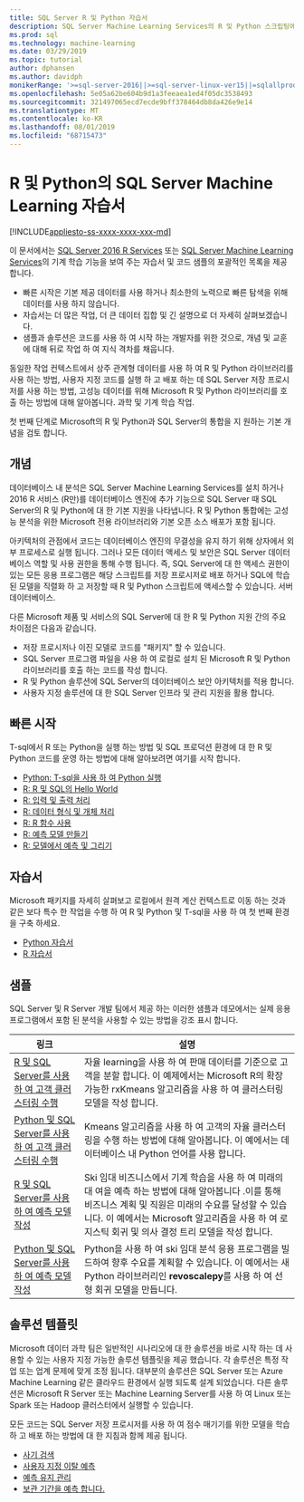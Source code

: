 ```yaml
---
title: SQL Server R 및 Python 자습서
description: SQL Server Machine Learning Services의 R 및 Python 스크립팅에 대 한 예제 및 자습서입니다.
ms.prod: sql
ms.technology: machine-learning
ms.date: 03/29/2019
ms.topic: tutorial
author: dphansen
ms.author: davidph
monikerRange: '>=sql-server-2016||>=sql-server-linux-ver15||=sqlallproducts-allversions'
ms.openlocfilehash: 5e05a62be604b9d1a3feeaea1ed4f05dc3538493
ms.sourcegitcommit: 321497065ecd7ecde9bff378464db8da426e9e14
ms.translationtype: MT
ms.contentlocale: ko-KR
ms.lasthandoff: 08/01/2019
ms.locfileid: "68715473"
---
```

# <a name="sql-server-machine-learning-tutorials-in-r-and-python"></a>R 및 Python의 SQL Server Machine Learning 자습서
[!INCLUDE[appliesto-ss-xxxx-xxxx-xxx-md](../../includes/appliesto-ss-xxxx-xxxx-xxx-md.md)]

이 문서에서는 [SQL Server 2016 R Services](../install/sql-r-services-windows-install.md) 또는 [SQL Server Machine Learning Services](../install/sql-machine-learning-services-windows-install.md)의 기계 학습 기능을 보여 주는 자습서 및 코드 샘플의 포괄적인 목록을 제공 합니다. 

+ 빠른 시작은 기본 제공 데이터를 사용 하거나 최소한의 노력으로 빠른 탐색을 위해 데이터를 사용 하지 않습니다.
+ 자습서는 더 많은 작업, 더 큰 데이터 집합 및 긴 설명으로 더 자세히 살펴보겠습니다.
+ 샘플과 솔루션은 코드를 사용 하 여 시작 하는 개발자를 위한 것으로, 개념 및 교훈에 대해 뒤로 작업 하 여 지식 격차를 채웁니다.

동일한 작업 컨텍스트에서 상주 관계형 데이터를 사용 하 여 R 및 Python 라이브러리를 사용 하는 방법, 사용자 지정 코드를 실행 하 고 배포 하는 데 SQL Server 저장 프로시저를 사용 하는 방법, 고성능 데이터를 위해 Microsoft R 및 Python 라이브러리를 호출 하는 방법에 대해 알아봅니다. 과학 및 기계 학습 작업.

첫 번째 단계로 Microsoft의 R 및 Python과 SQL Server의 통합을 지 원하는 기본 개념을 검토 합니다.

## <a name="concepts"></a>개념

데이터베이스 내 분석은 SQL Server Machine Learning Services를 설치 하거나 2016 R 서비스 (R만)를 데이터베이스 엔진에 추가 기능으로 SQL Server 때 SQL Server의 R 및 Python에 대 한 기본 지원을 나타냅니다. R 및 Python 통합에는 고성능 분석을 위한 Microsoft 전용 라이브러리와 기본 오픈 소스 배포가 포함 됩니다.

아키텍처의 관점에서 코드는 데이터베이스 엔진의 무결성을 유지 하기 위해 상자에서 외부 프로세스로 실행 됩니다. 그러나 모든 데이터 액세스 및 보안은 SQL Server 데이터베이스 역할 및 사용 권한을 통해 수행 됩니다. 즉, SQL Server에 대 한 액세스 권한이 있는 모든 응용 프로그램은 해당 스크립트를 저장 프로시저로 배포 하거나 SQL에 학습 된 모델을 직렬화 하 고 저장할 때 R 및 Python 스크립트에 액세스할 수 있습니다. 서버 데이터베이스.

다른 Microsoft 제품 및 서비스의 SQL Server에 대 한 R 및 Python 지원 간의 주요 차이점은 다음과 같습니다.

+ 저장 프로시저나 이진 모델로 코드를 "패키지" 할 수 있습니다.
+ SQL Server 프로그램 파일을 사용 하 여 로컬로 설치 된 Microsoft R 및 Python 라이브러리를 호출 하는 코드를 작성 합니다.
+ R 및 Python 솔루션에 SQL Server의 데이터베이스 보안 아키텍처를 적용 합니다.
+ 사용자 지정 솔루션에 대 한 SQL Server 인프라 및 관리 지원을 활용 합니다.

## <a name="quickstarts"></a>빠른 시작

T-sql에서 R 또는 Python을 실행 하는 방법 및 SQL 프로덕션 환경에 대 한 R 및 Python 코드를 운영 하는 방법에 대해 알아보려면 여기를 시작 합니다.

+ [Python: T-sql을 사용 하 여 Python 실행](run-python-using-t-sql.md)
+ [R: R 및 SQL의 Hello World](rtsql-using-r-code-in-transact-sql-quickstart.md)
+ [R: 입력 및 출력 처리](rtsql-working-with-inputs-and-outputs.md)
+ [R: 데이터 형식 및 개체 처리](rtsql-r-and-sql-data-types-and-data-objects.md)
+ [R: R 함수 사용](rtsql-using-r-functions-with-sql-server-data.md)
+ [R: 예측 모델 만들기](rtsql-create-a-predictive-model-r.md)
+ [R: 모델에서 예측 및 그리기](rtsql-predict-and-plot-from-model.md)

## <a name="tutorials"></a>자습서

Microsoft 패키지를 자세히 살펴보고 로컬에서 원격 계산 컨텍스트로 이동 하는 것과 같은 보다 특수 한 작업을 수행 하 여 R 및 Python 및 T-sql을 사용 하 여 첫 번째 환경을 구축 하세요.

+ [Python 자습서](sql-server-python-tutorials.md)
+ [R 자습서](sql-server-r-tutorials.md)

<a name ="bkmk_samples"></a>

## <a name="samples"></a>샘플

SQL Server 및 R Server 개발 팀에서 제공 하는 이러한 샘플과 데모에서는 실제 응용 프로그램에서 포함 된 분석을 사용할 수 있는 방법을 강조 표시 합니다.

| 링크 | 설명 | 
|------|-------------|
| [R 및 SQL Server를 사용 하 여 고객 클러스터링 수행](https://microsoft.github.io/sql-ml-tutorials/R/customerclustering/) | 자율 learning을 사용 하 여 판매 데이터를 기준으로 고객을 분할 합니다. 이 예제에서는 Microsoft R의 확장 가능한 rxKmeans 알고리즘을 사용 하 여 클러스터링 모델을 작성 합니다. |
| [Python 및 SQL Server를 사용 하 여 고객 클러스터링 수행](https://microsoft.github.io/sql-ml-tutorials/python/customerclustering/) | Kmeans 알고리즘을 사용 하 여 고객의 자율 클러스터링을 수행 하는 방법에 대해 알아봅니다. 이 예에서는 데이터베이스 내 Python 언어를 사용 합니다.| SQL Server 2017 |
| [R 및 SQL Server를 사용 하 여 예측 모델 작성](https://microsoft.github.io/sql-ml-tutorials/R/rentalprediction) | Ski 임대 비즈니스에서 기계 학습을 사용 하 여 미래의 대 여을 예측 하는 방법에 대해 알아봅니다 .이를 통해 비즈니스 계획 및 직원은 미래의 수요를 달성할 수 있습니다. 이 예에서는 Microsoft 알고리즘을 사용 하 여 로지스틱 회귀 및 의사 결정 트리 모델을 작성 합니다. | 
| [Python 및 SQL Server를 사용 하 여 예측 모델 작성](https://microsoft.github.io/sql-ml-tutorials/python/rentalprediction/) | Python을 사용 하 여 ski 임대 분석 응용 프로그램을 빌드하여 향후 수요를 계획할 수 있습니다. 이 예에서는 새 Python 라이브러리인 **revoscalepy**를 사용 하 여 선형 회귀 모델을 만듭니다. | 

<a name="bkmk_solutions"></a>

## <a name="solution-templates"></a>솔루션 템플릿

Microsoft 데이터 과학 팀은 일반적인 시나리오에 대 한 솔루션을 바로 시작 하는 데 사용할 수 있는 사용자 지정 가능한 솔루션 템플릿을 제공 했습니다. 각 솔루션은 특정 작업 또는 업계 문제에 맞게 조정 됩니다. 대부분의 솔루션은 SQL Server 또는 Azure Machine Learning 같은 클라우드 환경에서 실행 되도록 설계 되었습니다. 다른 솔루션은 Microsoft R Server 또는 Machine Learning Server를 사용 하 여 Linux 또는 Spark 또는 Hadoop 클러스터에서 실행할 수 있습니다.

모든 코드는 SQL Server 저장 프로시저를 사용 하 여 점수 매기기를 위한 모델을 학습 하 고 배포 하는 방법에 대 한 지침과 함께 제공 됩니다.

+ [사기 검색](https://gallery.cortanaanalytics.com/Tutorial/Online-Fraud-Detection-Template-with-SQL-Server-R-Services-1)
+ [사용자 지정 이탈 예측](https://gallery.cortanaanalytics.com/Tutorial/Customer-Churn-Prediction-Template-with-SQL-Server-R-Services-1)
+ [예측 유지 관리](https://gallery.cortanaanalytics.com/Tutorial/Predictive-Maintenance-Template-with-SQL-Server-R-Services-1)
+ [보관 기간을 예측 합니다.](https://gallery.cortanaintelligence.com/Solution/Predicting-Length-of-Stay-in-Hospitals-1)

